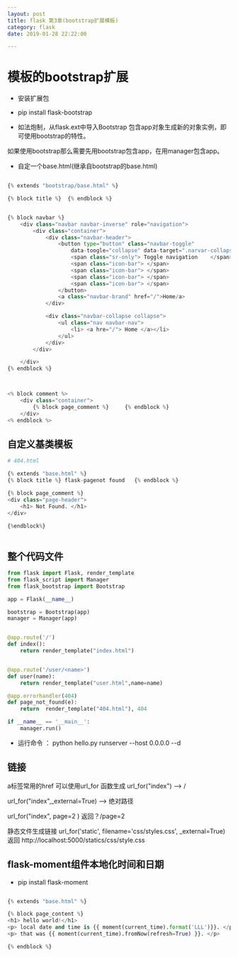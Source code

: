```yaml
---
layout: post
title: flask 第3章(bootstrap扩展模板)
category: flask
date: 2019-01-28 22:22:00

---
```


# 模板的bootstrap扩展

* 安装扩展包
* pip install flask-bootstrap

* 如法炮制，从flask.ext中导入Bootstrap 包含app对象生成新的对象实例，即可使用bootstrap的特性。

如果使用bootstrap那么需要先用bootstrap包含app，在用manager包含app。


* 自定一个base.html(继承自bootstrap的base.html)

```py

{% extends "bootstrap/base.html" %}

{% block title %}  {% endblock %}


{% block navbar %}
    <div class="navbar navbar-inverse" role="navigation">
        <div class="container">
            <div class="navbar-header">
                <button type="button" class="navbar-toggle"
                    data-toogle="collapse" data-target=".narvar-collapse">
                    <span class="sr-only"> Toggle navigation    </span>
                    <span class="icon-bar"> </span>
                    <span class="icon-bar"> </span>
                    <span class="icon-bar"> </span>
                    <span class="icon-bar"> </span>
                </button>
                <a class="navbar-brand" href="/">Home/a>
            </div>

            <div class="navbar-collapse collapse">
                <ul class="nav navbar-nav">
                    <li> <a hre="/"> Home </a></li>
                </ul>
            </div>
        </div>

    </div>
{% endblock %}



<% block comment %>
    <div class="container">
        {% block page_comment %}     {% endblock %}
    </div>
<% endblock %>

```
## 自定义基类模板

```py
# 404.html

{% extends "base.html" %}
{% block title %} flask-pagenot found   {% endblock %}

{% block page_comment %}
<div class="page-header">
    <h1> Not Found. </h1>
</div>

{%endblock%}
               

```
## 整个代码文件

```py
from flask import Flask, render_template
from flask_script import Manager
from flask_bootstrap import Bootstrap

app = Flask(__name__)

bootstrap = Bootstrap(app)
manager = Manager(app)


@app.route('/')
def index():
    return render_template("index.html")


@app.route('/user/<name>')
def user(name):
    return render_template("user.html",name=name)

@app.errorhandler(404)
def page_not_found(e):
    return  render_template("404.html"), 404 

if __name__ == '__main__':
    manager.run()

```

* 运行命令 ： python hello.py  runserver --host 0.0.0.0 --d


## 链接
a标签常用的href 可以使用url_for 函数生成
url_for("index") --> /

url_for("index",_external=True) --> 绝对路径


url_for("index", page=2 ) 返回？/page=2

静态文件生成链接
url_for('static', filename='css/styles.css', _external=True)
返回 http://localhost:5000/statics/css/style.css


## flask-moment组件本地化时间和日期

* pip install flask-moment

```py

{% extends "base.html" %}

{% block page_content %}
<h1> hello world!</h1>
<p> local date and time is {{ moment(current_time).format('LLL')}}. </p>
<p> that was {{ moment(current_time).fromNow(refresh=True) }}. </p>

{% endblock %}

```






